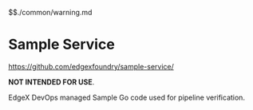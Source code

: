 $$./common/warning.md

# Sample Service

https://github.com/edgexfoundry/sample-service/

**NOT INTENDED FOR USE**.

EdgeX DevOps managed Sample Go code used for pipeline verification.
